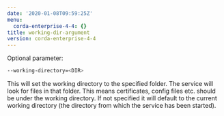 ```yaml
---
date: '2020-01-08T09:59:25Z'
menu:
  corda-enterprise-4-4: {}
title: working-dir-argument
version: corda-enterprise-4-4
---
```


Optional parameter:

```bash
--working-directory=<DIR>
```
This will set the working directory to the specified folder. The service will look for files in that folder. This means
        certificates, config files etc. should be under the working directory.
        If not specified it will default to the current working directory (the directory from which the service has been started).


